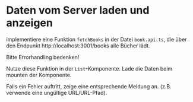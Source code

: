 # Daten vom Server laden und anzeigen

implementiere eine Funktion `fetchBooks` in der Datei `book.api.ts`, die über den Endpunkt http://localhost:3001/books alle Bücher lädt.

Bitte Errorhandling bedenken!

Nutze diese Funktion in der `List`-Komponente. Lade die Daten beim mounten der Komponente.

Falls ein Fehler auftritt, zeige eine entsprechende Meldung an.
(z.B. verwende eine ungültige URL/URL-Pfad).